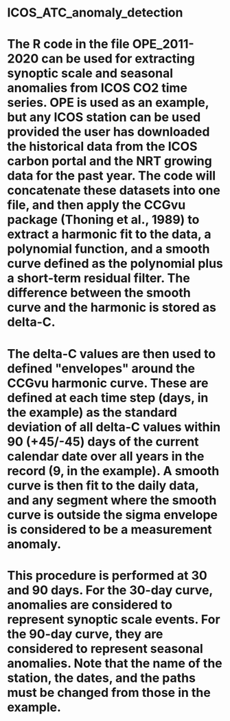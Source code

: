# ICOS_ATC_anomaly_detection

# The R code in the file OPE_2011-2020 can be used for extracting synoptic scale and seasonal anomalies from ICOS CO2 time series. OPE is used as an example, but any ICOS station can be used provided the user has downloaded the historical data from the ICOS carbon portal and the NRT growing data for the past year. The code will concatenate these datasets into one file, and then apply the CCGvu package (Thoning et al., 1989) to extract a harmonic fit to the data, a polynomial function, and a smooth curve defined as the polynomial plus a short-term residual filter.  The difference between the smooth curve and the harmonic is stored as delta-C.

# The delta-C values are then used to defined "envelopes" around the CCGvu harmonic curve.  These are defined at each time step (days, in the example) as the standard deviation of all delta-C values within 90 (+45/-45) days of the current calendar date over all years in the record (9, in the example). A smooth curve is then fit to the daily data, and any segment where the smooth curve is outside the sigma envelope is considered to be a measurement anomaly.

# This procedure is performed at 30 and 90 days. For the 30-day curve, anomalies are considered to represent synoptic scale events.  For the 90-day curve, they are considered to represent seasonal anomalies.  Note that the name of the station, the dates, and the paths must be changed from those in the example.
